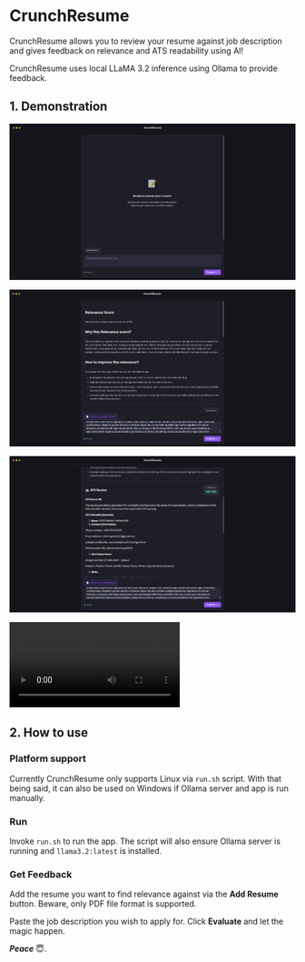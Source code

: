# CrunchResume

CrunchResume allows you to review your resume against job description and gives feedback on relevance and ATS readability using AI!

CrunchResume uses local LLaMA 3.2 inference using Ollama to provide feedback.

## 1. Demonstration

![Demo 1](demo/demo-1.jpg "Demo 1")

![Demo 2](demo/demo-2.jpg "Demo 2")

![Demo 3](demo/demo-3.jpg "Demo 3")

<video src="demo/demo.mp4" type="video/mp4"></video>

## 2. How to use
### Platform support

Currently CrunchResume only supports Linux via `run.sh` script. With that being said, it can also be used on Windows if Ollama server and app is run manually.

### Run

Invoke `run.sh` to run the app. The script will also ensure Ollama server is running and `llama3.2:latest` is installed.

### Get Feedback

Add the resume you want to find relevance against via the **Add Resume** button. Beware, only PDF file format is supported.

Paste the job description you wish to apply for. Click **Evaluate** and let the magic happen.

**_Peace_** 😇.
